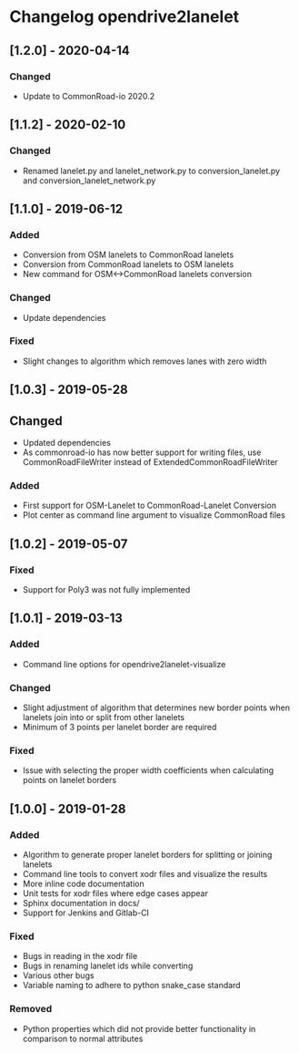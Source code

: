 # Changelog opendrive2lanelet

## [1.2.0] - 2020-04-14
### Changed
- Update to CommonRoad-io 2020.2

## [1.1.2] - 2020-02-10
### Changed
- Renamed lanelet.py and lanelet_network.py to conversion_lanelet.py and conversion_lanelet_network.py

## [1.1.0] - 2019-06-12
### Added
- Conversion from OSM lanelets to CommonRoad lanelets
- Conversion from CommonRoad lanelets to OSM lanelets
- New command for OSM<->CommonRoad lanelets conversion

### Changed
- Update dependencies

### Fixed
- Slight changes to algorithm which removes lanes with zero width

## [1.0.3] - 2019-05-28
## Changed
- Updated dependencies
- As commonroad-io has now better support for writing files, use CommonRoadFileWriter instead of ExtendedCommonRoadFileWriter

### Added
- First support for OSM-Lanelet to CommonRoad-Lanelet Conversion
- Plot center as command line argument to visualize CommonRoad files

## [1.0.2] - 2019-05-07
### Fixed
- Support for Poly3 was not fully implemented

## [1.0.1] - 2019-03-13
### Added
- Command line options for opendrive2lanelet-visualize

### Changed
- Slight adjustment of algorithm that determines new border points
when lanelets join into or split from other lanelets
- Minimum of 3 points per lanelet border are required

### Fixed
- Issue with selecting the proper width coefficients when calculating points on lanelet borders

## [1.0.0] - 2019-01-28
### Added
- Algorithm to generate proper lanelet borders for splitting or joining lanelets
- Command line tools to convert xodr files and visualize the results
- More inline code documentation
- Unit tests for xodr files where edge cases appear
- Sphinx documentation in docs/
- Support for Jenkins and Gitlab-CI

### Fixed
- Bugs in reading in the xodr file
- Bugs in renaming lanelet ids while converting
- Various other bugs
- Variable naming to adhere to python snake_case standard

### Removed
- Python properties which did not provide better functionality in comparison to normal attributes
